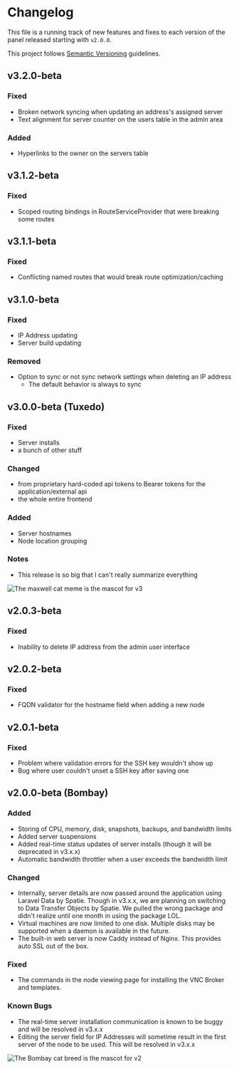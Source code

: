 # Changelog

This file is a running track of new features and fixes to each version of the panel released starting with `v2.0.0`.

This project follows [Semantic Versioning](http://semver.org) guidelines.

## v3.2.0-beta

### Fixed

-   Broken network syncing when updating an address's assigned server
-   Text alignment for server counter on the users table in the admin area

### Added

-   Hyperlinks to the owner on the servers table

## v3.1.2-beta

### Fixed

-   Scoped routing bindings in RouteServiceProvider that were breaking some routes

## v3.1.1-beta

### Fixed

-   Conflicting named routes that would break route optimization/caching

## v3.1.0-beta

### Fixed

-   IP Address updating
-   Server build updating

### Removed

-   Option to sync or not sync network settings when deleting an IP address
    - The default behavior is always to sync

## v3.0.0-beta (Tuxedo)

### Fixed

-   Server installs
-   a bunch of other stuff

### Changed

-   from proprietary hard-coded api tokens to Bearer tokens for the application/external api
-   the whole entire frontend

### Added

-   Server hostnames
-   Node location grouping

### Notes

-   This release is so big that I can't really summarize everything

![The maxwell cat meme is the mascot for v3](https://imgur.com/mowvogE.png)

## v2.0.3-beta

### Fixed

-   Inability to delete IP address from the admin user interface

## v2.0.2-beta

### Fixed

-   FQDN validator for the hostname field when adding a new node

## v2.0.1-beta

### Fixed

-   Problem where validation errors for the SSH key wouldn't show up
-   Bug where user couldn't unset a SSH key after saving one

## v2.0.0-beta (Bombay)

### Added

-   Storing of CPU, memory, disk, snapshots, backups, and bandwidth limits
-   Added server suspensions
-   Added real-time status updates of server installs (though it will be deprecated in v3.x.x)
-   Automatic bandwidth throttler when a user exceeds the bandwidth limit

### Changed

-   Internally, server details are now passed around the application using Laravel Data by Spatie. Though in v3.x.x, we are planning on switching to Data Transfer Objects by Spatie. We pulled the wrong package and didn't realize until one month in using the package LOL.
-   Virtual machines are now limited to one disk. Multiple disks may be supported when a daemon is available in the future.
-   The built-in web server is now Caddy instead of Nginx. This provides auto SSL out of the box.

### Fixed

-   The commands in the node viewing page for installing the VNC Broker and templates.

### Known Bugs

-   The real-time server installation communication is known to be buggy and will be resolved in v3.x.x
-   Editing the server field for IP Addresses will sometime result in the first server of the node to be used. This will be resolved in v3.x.x

![The Bombay cat breed is the mascot for v2](https://imgur.com/fP6oxn9.png)
